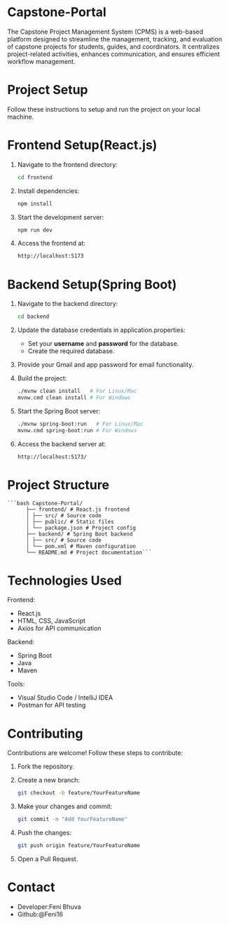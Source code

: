 # Capstone-Portal
The Capstone Project Management System (CPMS) is a web-based platform designed to streamline the management, tracking, and evaluation of capstone projects for students, guides, and coordinators. It centralizes project-related activities, enhances communication, and ensures efficient workflow management.

# Project Setup
Follow these instructions to setup and run the project on your local machine.

# Frontend Setup(React.js)
1. Navigate to the frontend directory:

    ```bash
    cd frontend
    ```

2. Install dependencies:

    ```bash
    npm install
    ```

3. Start the development server:

    ```bash
    npm run dev
    ```
4. Access the frontend at:

   ```bash
   http://localhost:5173
   ```
# Backend Setup(Spring Boot)
1. Navigate to the backend directory:

   ```bash
   cd backend
   ```

2. Update the database credentials in application.properties:
   - Set your **username** and **password** for the database.
   - Create the required database.

3. Provide your Gmail and app password for email functionality.

4. Build the project:

   ```bash
   ./mvnw clean install   # For Linux/Mac
   mvnw.cmd clean install # For Windows
   ```

5. Start the Spring Boot server:

   ```bash
   ./mvnw spring-boot:run   # For Linux/Mac
   mvnw.cmd spring-boot:run # For Windows
   ```

6. Access the backend server at:

   ```bash
   http://localhost:5173/
   ```

# Project Structure
<pre><code>```bash Capstone-Portal/ 
      ├── frontend/ # React.js frontend 
      │ ├── src/ # Source code 
      │ ├── public/ # Static files 
      │ └── package.json # Project config 
      ├── backend/ # Spring Boot backend 
      │ ├── src/ # Source code 
      │ └── pom.xml # Maven configuration 
      └── README.md # Project documentation```</code></pre>


# Technologies Used
Frontend:
- React.js
- HTML, CSS, JavaScript
- Axios for API communication
  
Backend:
- Spring Boot
- Java
- Maven
  
Tools:
- Visual Studio Code / IntelliJ IDEA
- Postman for API testing

# Contributing
Contributions are welcome! Follow these steps to contribute:

1. Fork the repository.
2. Create a new branch:

   ```bash
   git checkout -b feature/YourFeatureName
   ```
   
3. Make your changes and commit:

   ```bash
   git commit -m "Add YourFeatureName"
   ```

4. Push the changes:

   ```bash
   git push origin feature/YourFeatureName
   ```

5. Open a Pull Request.

# Contact 
- Developer:Feni Bhuva
- Github:@Feni16
